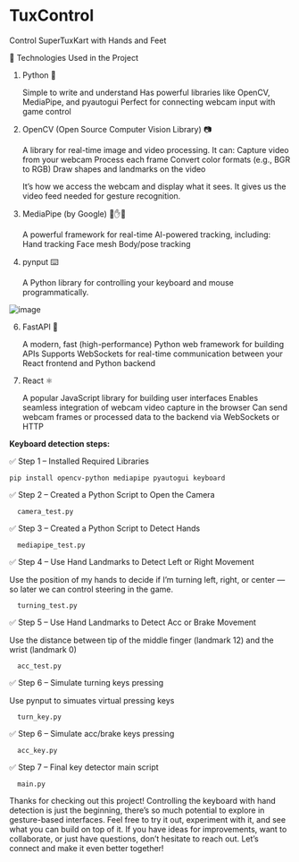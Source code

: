 # TuxControl
Control SuperTuxKart with Hands and Feet

🧠 Technologies Used in the Project

1. Python 🐍
   
   Simple to write and understand
   Has powerful libraries like OpenCV, MediaPipe, and pyautogui
   Perfect for connecting webcam input with game control

2. OpenCV (Open Source Computer Vision Library) 📷

    A library for real-time image and video processing. It can:
      Capture video from your webcam
      Process each frame
      Convert color formats (e.g., BGR to RGB)
      Draw shapes and landmarks on the video
   
   It’s how we access the webcam and display what it sees. It gives us the video feed needed for gesture recognition.

3. MediaPipe (by Google) 🧠✋🦶

    A powerful framework for real-time AI-powered tracking, including:
      Hand tracking
      Face mesh
      Body/pose tracking

4. pynput ⌨️

     A Python library for controlling your keyboard and mouse programmatically.

![image](https://github.com/user-attachments/assets/be73c066-0ddf-4b0b-9124-c6f1e6a75df0)

6. FastAPI 🚀

     A modern, fast (high-performance) Python web framework for building APIs
     Supports WebSockets for real-time communication between your React frontend and Python backend

5. React ⚛️

     A popular JavaScript library for building user interfaces
     Enables seamless integration of webcam video capture in the browser
     Can send webcam frames or processed data to the backend via WebSockets or HTTP



**Keyboard detection steps:**

✅ Step 1 – Installed Required Libraries

    pip install opencv-python mediapipe pyautogui keyboard

✅ Step 2 – Created a Python Script to Open the Camera

      camera_test.py

✅ Step 3 – Created a Python Script to Detect Hands 

      mediapipe_test.py

✅ Step 4 – Use Hand Landmarks to Detect Left or Right Movement

   Use the position of my hands to decide if I’m turning left, right, or center — so later we can control steering in the game.

      turning_test.py

✅ Step 5 – Use Hand Landmarks to Detect Acc or Brake Movement

   Use the distance between tip of the middle finger (landmark 12) and the wrist (landmark 0)

      acc_test.py

✅ Step 6 – Simulate turning keys pressing

   Use pynput to simuates virtual pressing keys

      turn_key.py

✅ Step 6 – Simulate acc/brake keys pressing

      acc_key.py

✅ Step 7 – Final key detector main script

      main.py

Thanks for checking out this project! Controlling the keyboard with hand detection is just the beginning, there’s so much potential to explore in gesture-based interfaces. Feel free to try it out, experiment with it, and see what you can build on top of it. If you have ideas for improvements, want to collaborate, or just have questions, don’t hesitate to reach out. Let’s connect and make it even better together!


